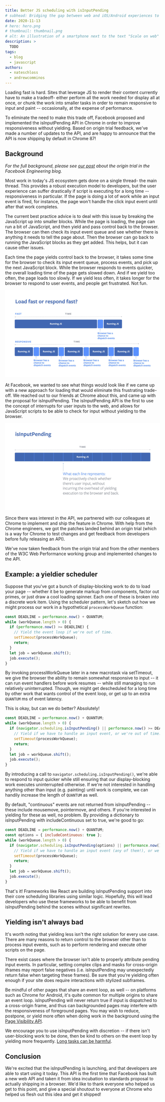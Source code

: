```yaml
---
title: Better JS scheduling with isInputPending
# subhead: Bridging the gap between web and iOS/Android experiences to delight users.
date: 2020-11-13
# hero: hero.png
# thumbnail: thumbnail.png
# alt: An illustration of a smartphone next to the text "Scale on web"
description: >
  TODO
tags:
  - blog
  - javascript
authors:
  - nateschloss
  - andrewcomminos
---
```


Loading fast is hard. Sites that leverage JS to render their content currently have to make a
tradeoff- either perform all the work needed for display all at once, or chunk the work into smaller
tasks in order to remain responsive to input and paint -- occasionally, at the expense of
performance.

To eliminate the need to make this trade off, Facebook proposed and implemented the isInputPending
API in Chrome in order to improve responsiveness without yielding. Based on origin trial feedback,
we've made a number of updates to the API, and are happy to announce that the API is now shipping by
default in Chrome 87!

## Background

_For the full background, please see [our
post](https://engineering.fb.com/developer-tools/isinputpending-api/) about the origin trial in the
Facebook Engineering blog._

Most work in today's JS ecosystem gets done on a single thread- the main thread. This provides a
robust execution model to developers, but the user experience can suffer drastically if script is
executing for a long time -- responsiveness in particular. If the page is doing a lot of work while
an input event is fired, for instance, the page won't handle the click input event until after that
work completes.

The current best practice advice is to deal with this issue by breaking the JavaScript up into
smaller blocks. While the page is loading, the page can run a bit of JavaScript, and then yield and
pass control back to the browser. The browser can then check its input event queue and see whether
there is anything it needs to tell the page about. Then the browser can go back to running the
JavaScript blocks as they get added. This helps, but it can cause other issues.

Each time the page yields control back to the browser, it takes some time for the browser to check
its input event queue, process events, and pick up the next JavaScript block. While the browser
responds to events quicker, the overall loading time of the page gets slowed down. And if we yield
too often, the page loads too slowly. If we yield less often, it takes longer for the browser to
respond to user events, and people get frustrated. Not fun.

![TODO](diagram.png)

At Facebook, we wanted to see what things would look like if we came up with a new approach for
loading that would eliminate this frustrating trade-off. We reached out to our friends at Chrome
about this, and came up with the proposal for isInputPending. The isInputPending API is the first to
use the concept of interrupts for user inputs to the web, and allows for JavaScript scripts to be
able to check for input without yielding to the browser.

![TODO](legend.png)

Since there was interest in the API, we partnered with our colleagues at Chrome to implement and
ship the feature in Chrome. With help from the Chrome engineers, we got the patches landed behind an
origin trial (which is a way for Chrome to test changes and get feedback from developers before
fully releasing an API).

We've now taken feedback from the origin trial and from the other members of the W3C Web Performance
working group and implemented changes to the API.

## Example: a yieldier scheduler

Suppose that you've got a bunch of display-blocking work to do to load your page -- whether it be to
generate markup from components, factor out primes, or just draw a cool loading spinner. Each one of
these is broken into a discrete work item. Using the scheduler pattern, let's sketch out how we
might process our work in a hypothetical `processWorkQueue` function:

```js
const DEADLINE = performance.now() + QUANTUM;
while (workQueue.length > 0) {
  if (performance.now() >= DEADLINE) {
    // Yield the event loop if we're out of time.
    setTimeout(processWorkQueue);
    return;
  }
  let job = workQueue.shift();
  job.execute();
}
```

By invoking processWorkQueue later in a new macrotask via setTimeout, we give the browser the
ability to remain somewhat responsive to input -- it can run event handlers before work resumes --
while still managing to run relatively uninterrupted. Though, we might get descheduled for a long
time by other work that wants control of the event loop, or get up to an extra `QUANTUM` ms of event
latency.

This is okay, but can we do better? Absolutely!

```js
const DEADLINE = performance.now() + QUANTUM;
while (workQueue.length > 0) {
  if (navigator.scheduling.isInputPending() || performance.now() >= DEADLINE) {
    // Yield if we have to handle an input event, or we're out of time.
    setTimeout(processWorkQueue);
    return;
  }
  let job = workQueue.shift();
  job.execute();
}
```

By introducing a call to `navigator.scheduling.isInputPending()`, we're able to respond to input
quicker while still ensuring that our display-blocking work executes uninterrupted otherwise. If
we're not interested in handling anything other than input (e.g. painting) until work is complete,
we can handily increase the length of `QUANTUM` as well.  
  
By default, "continuous" events are not returned from isInputPending -- these include mousemove,
pointermove, and others. If you're interested in yielding for these as well, no problem. By
providing a dictionary to isInputPending with includeContinuous set to true, we're good to go:

```js
const DEADLINE = performance.now() + QUANTUM;
const options = { includeContinuous: true };
while (workQueue.length > 0) {
  if (navigator.scheduling.isInputPending(options) || performance.now() >= DEADLINE) {
    // Yield if we have to handle an input event (any of them!), or we're out of time.
    setTimeout(processWorkQueue);
    return;
  }
  let job = workQueue.shift();
  job.execute();
}
```

That's it! Frameworks like React are building isInputPending support into their core scheduling
libraries using similar logic. Hopefully, this will lead developers who use these frameworks to be
able to benefit from isInputPending behind the scenes without significant rewrites.

## Yielding isn't always bad

It's worth noting that yielding less isn't the right solution for every use case. There are many
reasons to return control to the browser other than to process input events, such as to perform
rendering and execute other scripts on the page.

There exist cases where the browser isn't able to properly attribute pending input events. In
particular, setting complex clips and masks for cross-origin iframes may report false negatives
(i.e. isInputPending may unexpectedly return false when targeting these frames). Be sure that you're
yielding often enough if your site does require interactions with stylized subframes.

Be mindful of other pages that share an event loop, as well -- on platforms such as Chrome for
Android, it's quite common for multiple origins to share an event loop. isInputPending will never
return true if input is dispatched to a cross-origin frame, and thus can backgrounded pages may
interfere with the responsiveness of foreground pages. You may wish to reduce, postpone, or yield
more often when doing work in the background using the [Page Visibility
API](https://www.w3.org/TR/page-visibility-2/).

We encourage you to use isInputPending with discretion -- if there isn't user-blocking work to be
done, then be kind to others on the event loop by yielding more frequently. [Long tasks can be
harmful](https://web.dev/long-tasks-devtools/).

## Conclusion

We're excited that the isInputPending is launching, and that developers are able to start using it
today. This API is the first time that Facebook has built a new web API and taken it from idea
incubation to standards proposal to actually shipping in a browser. We'd like to thank everyone who
helped us get to this point, and give a special shoutout to everyone at Chrome who helped us flesh
out this idea and get it shipped!